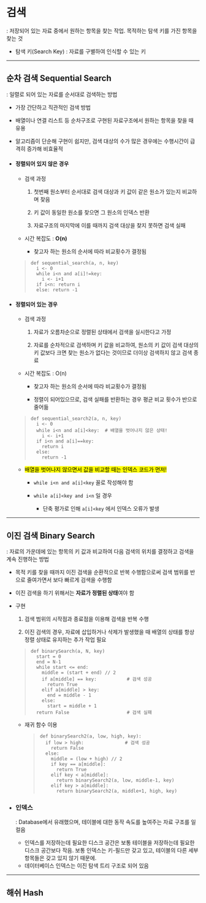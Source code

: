 # 검색

: 저장되어 있는 자료 중에서 원하는 항목을 찾는 작업. 목적하는 탐색 키를 가진 항목을 찾는 것

- 탐색 키(Search Key) : 자료를 구별하여 인식할 수 있는 키

---

## 순차 검색 Sequential Search

: 일렬로 되어 있는 자료를 순서대로 검색하는 방법

- 가장 간단하고 직관적인 검색 방법

- 배열이나 연결 리스트 등 순차구조로 구현된 자료구조에서 원하는 항목을 찾을 때 유용

- 알고리즘이 단순해 구현이 쉽지만, 검색 대상의 수가 많은 경우에는 수행시간이 급격히 증가해 비효율적

- #### 정렬되어 있지 않은 경우
  
  - 검색 과정
    
    1. 첫번째 원소부터 순서대로 검색 대상과 키 값이 같은 원소가 있는지 비교하며 찾음
    
    2. 키 값이 동일한 원소를 찾으면 그 원소의 인덱스 반환
    
    3. 자료구조의 마지막에 이를 때까지 검색 대상을 찾지 못하면 검색 실패
  
  - 시간 복잡도 : **O(n)**
    
    - 찾고자 하는 원소의 순서에 따라 비교횟수가 결정됨
  
  > ```pseudocode
  > def sequential_search(a, n, key)
  >   i <- 0
  >   while i<n and a[i]!=key:
  >     i <- i+1
  >   if i<n: return i
  >   else: return -1
  > ```

- #### 정렬되어 있는 경우
  
  - 검색 과정
    
    1. 자료가 오름차순으로 정렬된 상태에서 검색을 실시한다고 가정
    
    2. 자료를 순차적으로 검색하며 키 값을 비교하여, 원소의 키 값이 검색 대상의 키 값보다 크면 찾는 원소가 없다는 것이므로 더이상 검색하지 않고 검색 종료
  
  - 시간 복잡도 : O(n)
    
    - 찾고자 하는 원소의 순서에 따라 비교횟수가 결정됨
    
    - 정렬이 되어있으므로, 검색 실패를 반환하는 경우 평균 비교 횟수가 반으로 줄어듦
  
  > ```pseudocode
  > def sequential_search2(a, n, key)
  >   i <- 0
  >   while i<n and a[i]<key:  # 배열을 벗어나지 않은 상태!
  >     i <- i+1
  >   if i<n and a[i]==key:
  >     return i
  >   else:
  >     return -1
  > ```
  
  - <mark>배열을 벗어나지 않으면서 값을 비교할 때는 인덱스 코드가 먼저!</mark>
    
    - `while i<n and a[i]<key` 꼴로 작성해야 함
    
    - `while a[i]<key and i<n` 일 경우
      
      - 단축 평가로 인해 `a[i]<key` 에서 인덱스 오류가 발생

---

## 이진 검색 Binary Search

: 자료의 가운데에 있는 항목의 키 값과 비교하여 다음 검색의 위치를 결정하고 검색을 계속 진행하는 방법

- 목적 키를 찾을 때까지 이진 검색을 순환적으로 반복 수행함으로써 검색 범위를 반으로 줄여가면서 보다 빠르게 검색을 수행함

- 이진 검색을 하기 위해서는 **자료가 정렬된 상태**여야 함

- 구현
  
  1. 검색 범위의 시작점과 종료점을 이용해 검색을 반복 수행
  
  2. 이진 검색의 경우, 자료에 삽입하거나 삭제가 발생했을 때 배열의 상태를 항상 정렬 상태로 유지하는 추가 작업 필요
  
  > ```pseudocode
  > def binarySearch(a, N, key)
  >   start = 0
  >   end = N-1
  >   while start <= end:
  >     middle = (start + end) // 2
  >     if a[middle] == key:           # 검색 성공
  >       return True
  >     elif a[middle] > key:
  >       end = middle - 1
  >     else:
  >       start = middle + 1
  >   return False                     # 검색 실패
  > ```
  
  - 재귀 함수 이용
    
    > ```pseudocode
    > def binarySearch2(a, low, high, key):
    >   if low > high:               # 검색 성공
    >     return False
    >   else:
    >     middle = (low + high) // 2
    >     if key == a[middle]:
    >       return True
    >     elif key < a[middle]:
    >       return binarySearch2(a, low, middle-1, key)
    >     elif key > a[middle]:
    >       return binarySearch2(a, middle+1, high, key)
    > ```

- ### 인덱스
  
  : Database에서 유래했으며, 테이블에 대한 동작 속도를 높여주는 자료 구조를 일컬음
  
  - 인덱스를 저장하는데 필요한 디스크 공간은 보통 테이블을 저장하는데 필요한 디스크 공간보다 작음. 보통 인덱스는 키-필드만 갖고 있고, 테이블의 다른 세부 항목들은 갖고 있지 않기 때문에.
  - 데이터베이스 인덱스는 이진 탐색 트리 구조로 되어 있음

----

## 해쉬 Hash
